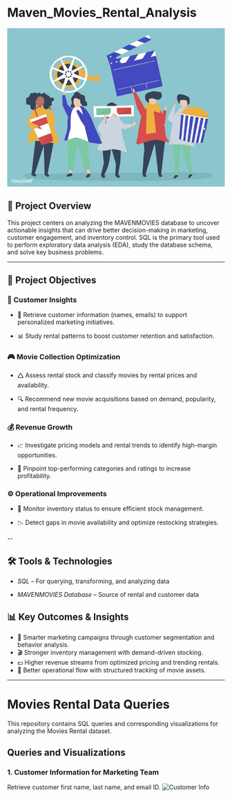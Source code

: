 # Maven_Movies_Rental_Analysis
![Project Banner](banner.jpg)

## 📌 Project Overview

This project centers on analyzing the MAVENMOVIES database to uncover actionable insights that can drive better decision-making in marketing, customer engagement, and inventory control. SQL is the primary tool used to perform exploratory data analysis (EDA), study the database schema, and solve key business problems.


---


## 🎯 Project Objectives

### 🛒 Customer Insights

- 📌 Retrieve customer information (names, emails) to support personalized marketing initiatives.

- 📊 Study rental patterns to boost customer retention and satisfaction.

### 🎮 Movie Collection Optimization

- 🛆 Assess rental stock and classify movies by rental prices and availability.

- 🔍 Recommend new movie acquisitions based on demand, popularity, and rental frequency.

### 💰 Revenue Growth

- 📈 Investigate pricing models and rental trends to identify high-margin opportunities.

- 🎥 Pinpoint top-performing categories and ratings to increase profitability.

### ⚙️ Operational Improvements

- 📌 Monitor inventory status to ensure efficient stock management.

- 📉 Detect gaps in movie availability and optimize restocking strategies.

 --

 
## 🛠️ Tools & Technologies

- *SQL* – For querying, transforming, and analyzing data

- *MAVENMOVIES Database* – Source of rental and customer data

## 📊 Key Outcomes & Insights

- 📢 Smarter marketing campaigns through customer segmentation and behavior analysis.
- 🎬 Stronger inventory management with demand-driven stocking.
- 💵 Higher revenue streams from optimized pricing and trending rentals.
- 📌 Better operational flow with structured tracking of movie assets.

---

# Movies Rental Data Queries

This repository contains SQL queries and corresponding visualizations for analyzing the Movies Rental dataset.

## Queries and Visualizations

### 1. Customer Information for Marketing Team
Retrieve customer first name, last name, and email ID.
![Customer Info](Q1)
